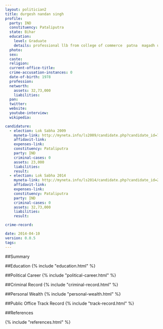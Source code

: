 ```yaml
---
layout: politician2
title: durgesh nandan singh
profile: 
  party: IND
  constituency: Pataliputra
  state: Bihar
  education: 
    level: Graduate
    details: professional llb from college of commerce  patna  magadh university in 2010
  photo: 
  sex: 
  caste: 
  religion: 
  current-office-title: 
  crime-accusation-instances: 0
  date-of-birth: 1978
  profession: 
  networth: 
    assets: 32,73,000
    liabilities: 
  pan: 
  twitter: 
  website: 
  youtube-interview: 
  wikipedia: 

candidature: 
  - election: Lok Sabha 2009
    myneta-link: http://myneta.info/ls2009/candidate.php?candidate_id=7793
    affidavit-link: 
    expenses-link: 
    constituency: Pataliputra 
    party: IND
    criminal-cases: 0
    assets: 23,000
    liabilities: 
    result:  
  - election: Lok Sabha 2014
    myneta-link: http://myneta.info/ls2014/candidate.php?candidate_id=2744
    affidavit-link: 
    expenses-link: 
    constituency: Pataliputra 
    party: IND
    criminal-cases: 0
    assets: 32,73,000
    liabilities: 
    result:  

crime-record: 

date: 2014-04-10
version: 0.0.5
tags: 
---
```


##Summary


##Education
{% include "education.html" %}


##Political Career
{% include "political-career.html" %}


##Criminal Record
{% include "criminal-record.html" %}


##Personal Wealth
{% include "personal-wealth.html" %}


##Public Office Track Record
{% include "track-record.html" %}


##References


{% include "references.html" %}

